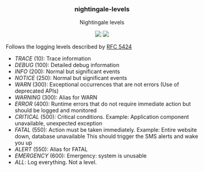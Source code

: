 <h3 align="center">
  nightingale-levels
</h3>

<p align="center">
  Nightingale levels
</p>

<p align="center">
  <a href="https://npmjs.org/package/nightingale-levels"><img src="https://img.shields.io/npm/v/nightingale-levels.svg?style=flat-square"></a>
  <a href="https://david-dm.org/christophehurpeau/nightingale?path=packages/nightingale-levels"><img src="https://david-dm.org/christophehurpeau/nightingale?path=packages/nightingale-levels.svg?style=flat-square"></a>
</p>


Follows the logging levels described by [RFC 5424](https://tools.ietf.org/html/rfc5424)

- *TRACE* (10): Trace information
- *DEBUG* (100): Detailed debug information
- *INFO* (200): Normal but significant events
- *NOTICE* (250): Normal but significant events
- *WARN* (300): Exceptional occurrences that are not errors (Use of deprecated APIs)
- *WARNING* (300): Alias for WARN
- *ERROR* (400): Runtime errors that do not require immediate action but should be logged and monitored
- *CRITICAL* (500): Critical conditions. Example: Application component unavailable, unexpected exception
- *FATAL* (550): Action must be taken immediately. Example: Entire website down, database unavailable
             This should trigger the SMS alerts and wake you up</li>
- *ALERT* (550): Alias for FATAL
- *EMERGENCY* (600): Emergency: system is unusable
- *ALL*: Log everything. Not a level.
